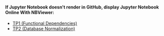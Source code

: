 #### If Jupyter Notebook doesn't render in GitHub, display Jupyter Notebook Online With NBViewer:

- [TP1 (Functional Dependencies)](https://nbviewer.jupyter.org/github/SJD1882/msbd-INF725-Exercices/blob/master/DAVID_Sebastien_DB_TP1.ipynb)
- [TP2 (Database Normalization)](https://nbviewer.jupyter.org/github/SJD1882/msbd-INF725-Exercices/blob/master/DAVID_Sebastien_DB_TP2.ipynb)
